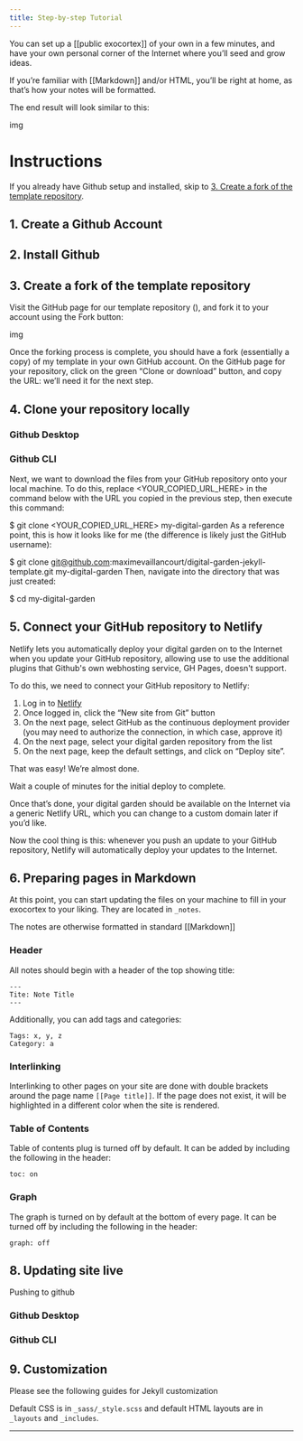 ```yaml
---
title: Step-by-step Tutorial
---
```


You can set up a [[public exocortex]] of your own in a few minutes, and have your own personal corner of the Internet where you’ll seed and grow ideas.

If you’re familiar with [[Markdown]] and/or HTML, you’ll be right at home, as that’s how your notes will be formatted.

The end result will look similar to this:

img

# Instructions

If you already have Github setup and installed, skip to [3. Create a fork of the template repository](#3-Create-a-fork-of-the-template-repository).

## 1. Create a Github Account

## 2. Install Github

## 3. Create a fork of the template repository

Visit the GitHub page for our template repository (), and fork it to your account using the Fork button:

img

Once the forking process is complete, you should have a fork (essentially a copy) of my template in your own GitHub account. On the GitHub page for your repository, click on the green “Clone or download” button, and copy the URL: we’ll need it for the next step.

## 4. Clone your repository locally

### Github Desktop

### Github CLI

Next, we want to download the files from your GitHub repository onto your local machine. To do this, replace <YOUR_COPIED_URL_HERE> in the command below with the URL you copied in the previous step, then execute this command:

$ git clone <YOUR_COPIED_URL_HERE> my-digital-garden
As a reference point, this is how it looks like for me (the difference is likely just the GitHub username):

$ git clone git@github.com:maximevaillancourt/digital-garden-jekyll-template.git my-digital-garden
Then, navigate into the directory that was just created:

$ cd my-digital-garden


## 5. Connect your GitHub repository to Netlify

Netlify lets you automatically deploy your digital garden on to the Internet when you update your GitHub repository, allowing use to use the additional plugins that Github's own webhosting service, GH Pages, doesn't support.

To do this, we need to connect your GitHub repository to Netlify:

1. Log in to [Netlify](https://netlify.com)
2. Once logged in, click the “New site from Git” button
3. On the next page, select GitHub as the continuous deployment provider (you may need to authorize the connection, in which case, approve it)
4. On the next page, select your digital garden repository from the list
5. On the next page, keep the default settings, and click on “Deploy site”.

That was easy! We’re almost done.

Wait a couple of minutes for the initial deploy to complete.

Once that’s done, your digital garden should be available on the Internet via a generic Netlify URL, which you can change to a custom domain later if you’d like.

Now the cool thing is this: whenever you push an update to your GitHub repository, Netlify will automatically deploy your updates to the Internet.

## 6. Preparing pages in Markdown

At this point, you can start updating the files on your machine to fill in your exocortex to your liking. They are located in ```_notes```.

The notes are otherwise formatted in standard [[Markdown]]

### Header

All notes should begin with a header of the top showing title:
```
---
Tite: Note Title
---
```

Additionally, you can add tags and categories:
```
Tags: x, y, z
Category: a
```

### Interlinking

Interlinking to other pages on your site are done with double brackets around the page name ```[[Page title]]```. If the page does not exist, it will be highlighted in a different color when the site is rendered.

### Table of Contents

Table of contents plug is turned off by default. It can be added by including the following in the header:
```
toc: on
```

### Graph

The graph is turned on by default at the bottom of every page. It can be turned off by including the following in the header:
```
graph: off
```

## 8. Updating site live

Pushing to github

### Github Desktop

### Github CLI

## 9. Customization

Please see the following guides for Jekyll customization

Default CSS is in ```_sass/_style.scss``` and default HTML layouts are in ```_layouts``` and ```_includes```.

---